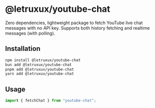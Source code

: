 # @letruxux/youtube-chat

Zero dependencies, lightweight package to fetch YouTube live chat messages with no API key.
Supports both history fetching and realtime messages (with polling).

## Installation

```bash
npm install @letruxux/youtube-chat
bun add @letruxux/youtube-chat
pnpm add @letruxux/youtube-chat
yarn add @letruxux/youtube-chat
```

## Usage

```js
import { fetchChat } from "youtube-chat";
```
